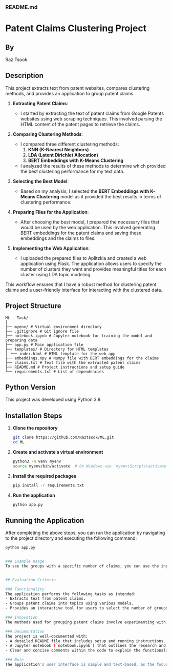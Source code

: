 ### README.md

# Patent Claims Clustering Project

## By
Raz Tsook

## Description
This project extracts text from patent websites, compares clustering methods, and provides an application to group patent claims.

1. **Extracting Patent Claims**:
   - I started by extracting the text of patent claims from Google Patents websites using web scraping techniques. This involved parsing the HTML content of the patent pages to retrieve the claims.

2. **Comparing Clustering Methods**:
   - I compared three different clustering methods:
     1. **KNN (K-Nearest Neighbors)**
     2. **LDA (Latent Dirichlet Allocation)**
     3. **BERT Embeddings with K-Means Clustering**
   - I analyzed the results of these methods to determine which provided the best clustering performance for my text data.

3. **Selecting the Best Model**:
   - Based on my analysis, I selected the **BERT Embeddings with K-Means Clustering** model as it provided the best results in terms of clustering performance.

4. **Preparing Files for the Application**:
   - After choosing the best model, I prepared the necessary files that would be used by the web application. This involved generating BERT embeddings for the patent claims and saving these embeddings and the claims to files.

5. **Implementing the Web Application**:
   - I uploaded the prepared files to Aplitzkia and created a web application using Flask. The application allows users to specify the number of clusters they want and provides meaningful titles for each cluster using LDA topic modeling.

This workflow ensures that I have a robust method for clustering patent claims and a user-friendly interface for interacting with the clustered data.


## Project Structure
```
ML - Task/
│
├── myenv/ # Virtual environment directory
├── .gitignore # Git ignore file
├── notebook.ipynb # Jupyter notebook for training the model and preparing data
├── app.py # Main application file
├── templates/ # Directory for HTML templates
│ └── index.html # HTML template for the web app
├── embeddings.npy # Numpy file with BERT embeddings for the claims
├── claims.txt # Text file with the extracted patent claims
├── README.md # Project instructions and setup guide
└── requirements.txt # List of dependencies

```

## Python Version
This project was developed using Python 3.8.

## Installation Steps

1. **Clone the repository**

    ```sh
    git clone https://github.com/Raztsook/ML.git
    cd ML
    ```

2. **Create and activate a virtual environment**

    ```sh
    python3 -m venv myenv
    source myenv/bin/activate  # On Windows use `myenv\Scripts\activate`
    ```

3. **Install the required packages**

    ```sh
    pip install -r requirements.txt
    ```

4. **Run the application**

    ```sh
    python app.py
    ```

## Running the Application

After completing the above steps, you can run the application by navigating to the project directory and executing the following command:

```sh
python app.py


### Example Usage
To see the groups with a specific number of claims, you can use the input field on the main page of the web application. Enter the desired number of groups and click "Submit."


## Evaluation Criteria

### Functionality
The application performs the following tasks as intended:
- Extracts text from patent claims.
- Groups patent claims into topics using various models.
- Provides an interactive tool for users to select the number of groups and view the results.

### Innovation
The methods used for grouping patent claims involve experimenting with different models, including clustering algorithms and text generation techniques. The selection of the best method is based on a thorough comparison, focusing on effectiveness and suitability for the task. The implementation of an interactive web application further demonstrates innovation by providing users with a flexible and user-friendly tool.

### Documentation
The project is well-documented with:
- A detailed README file that includes setup and running instructions.
- A Jupyter notebook (`notebook.ipynb`) that outlines the research and analysis conducted.
- Clear and concise comments within the code to explain the functionality.

### Note
The application's user interface is simple and text-based, as the focus is on functionality rather than UI design.


